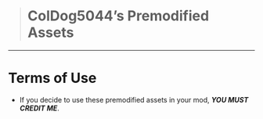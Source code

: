 > # ColDog5044’s Premodified Assets

---

# Terms of Use

 - If you decide to use these premodified assets in your mod, ***YOU MUST CREDIT ME***.
